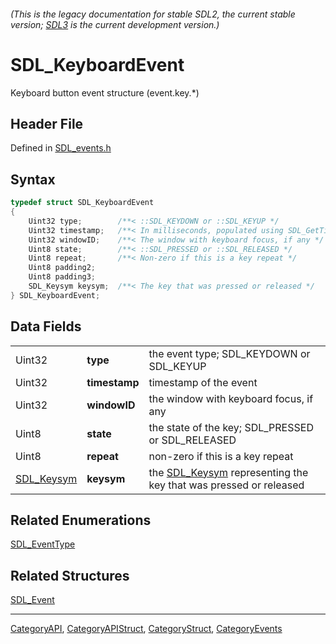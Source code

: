 ###### (This is the legacy documentation for stable SDL2, the current stable version; [SDL3](https://wiki.libsdl.org/SDL3/) is the current development version.)
# SDL_KeyboardEvent

Keyboard button event structure (event.key.*)

## Header File

Defined in [SDL_events.h](https://github.com/libsdl-org/SDL/blob/SDL2/include/SDL_events.h)

## Syntax

```c
typedef struct SDL_KeyboardEvent
{
    Uint32 type;        /**< ::SDL_KEYDOWN or ::SDL_KEYUP */
    Uint32 timestamp;   /**< In milliseconds, populated using SDL_GetTicks() */
    Uint32 windowID;    /**< The window with keyboard focus, if any */
    Uint8 state;        /**< ::SDL_PRESSED or ::SDL_RELEASED */
    Uint8 repeat;       /**< Non-zero if this is a key repeat */
    Uint8 padding2;
    Uint8 padding3;
    SDL_Keysym keysym;  /**< The key that was pressed or released */
} SDL_KeyboardEvent;
```

## Data Fields

|                          |               |                                                                                |
| ------------------------ | ------------- | ------------------------------------------------------------------------------ |
| Uint32                   | **type**      | the event type; SDL_KEYDOWN or SDL_KEYUP                                       |
| Uint32                   | **timestamp** | timestamp of the event                                                         |
| Uint32                   | **windowID**  | the window with keyboard focus, if any                                         |
| Uint8                    | **state**     | the state of the key; SDL_PRESSED or SDL_RELEASED                              |
| Uint8                    | **repeat**    | non-zero if this is a key repeat                                               |
| [SDL_Keysym](SDL_Keysym) | **keysym**    | the [SDL_Keysym](SDL_Keysym) representing the key that was pressed or released |

## Related Enumerations

[SDL_EventType](SDL_EventType)

## Related Structures

[SDL_Event](SDL_Event)

----
[CategoryAPI](CategoryAPI), [CategoryAPIStruct](CategoryAPIStruct), [CategoryStruct](CategoryStruct), [CategoryEvents](CategoryEvents)


